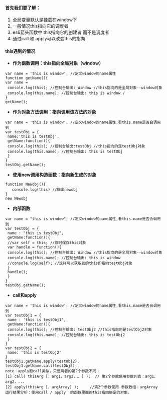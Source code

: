 #### 首先我们要了解：

 1. 全局变量默认是挂载在window下
 2. 一般情况this指向它的调度者
 3. es6箭头函数中 this指向它的创建者 而不是调度者
 4. 通过call 和 apply可以改变this的指向
 
 #### this遇到的情况

 - **作为函数调用：this指向全局对象（window）**
```
var name = 'this is window'; //定义window的name属性 
function getName(){ 
var name = 
 console.log(this); //控制台输出: Window //this指向的是全局对象--window对象 
 console.log(this.name); //控制台输出: this is window / 
} 
getName();
```
- **作为对象方法调用：指向调用该方法的对象**

```
var name = 'this is window'; //定义window的name属性,看this.name是否会调用到 
var testObj = { 
 name:'this is testObj', 
 getName:function(){ 
 console.log(this); //控制台输出:testObj //this指向的是testObj对象 
 console.log(this.name); //控制台输出: this is testObj 
 } 
} 
testObj.getName();
```
- **使用new调用构造函数：指向新生成的对象**

```
function Newobj(){
   console.log(this) //输出newobj
}
new Newobj
```

- **内部函数**

```
var name = "this is window"; //定义window的name属性,看this.name是否会调用到 
var testObj = { 
 name : "this is testObj", 
 getName:function(){ 
 //var self = this; //临时保存this对象 
 var handle = function(){ 
 console.log(this); //控制台输出: Window //this指向的是全局对象--window对象 
 console.log(this.name); //控制台输出: this is window 
 //console.log(self); //这样可以获取到的this即指向testObj对象 
 } 
 handle(); 
 } 
} 
testObj.getName();
```

- **call和apply**

```
var name = 'this is window'; //定义window的name属性,看this.name是否会调用到 
var testObj1 = { 
 name : 'this is testObj1', 
 getName:function(){ 
 console.log(this); //控制台输出: testObj2 //this指向的是testObj2对象 
 console.log(this.name); //控制台输出: this is testObj2 
 } 
}
var testObj2 = { 
 name: 'this is testObj2'
}
testObj1.getName.apply(testObj2); 
testObj1.getName.call(testObj2);
note：apply和call类似，只是两者的第2个参数不同：
[1] call( thisArg [，arg1，arg2，… ] );  // 第2个参数使用参数列表：arg1，arg2，...
[2] apply(thisArg [，argArray] );     //第2个参数使用 参数数组：argArray
运行结果分析：使用call / apply  的函数里面的this指向绑定的对象。
```